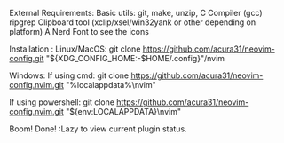 External Requirements:
Basic utils: git, make, unzip, C Compiler (gcc)
ripgrep
Clipboard tool (xclip/xsel/win32yank or other depending on platform)
A Nerd Font to see the icons 




Installation :
Linux/MacOS:
git clone https://github.com/acura31/neovim-config.git "${XDG_CONFIG_HOME:-$HOME/.config}"/nvim

Windows:
If using cmd: 
git clone https://github.com/acura31/neovim-config.nvim.git "%localappdata%\nvim"

If using powershell:
git clone https://github.com/acura31/neovim-config.nvim.git "${env:LOCALAPPDATA}\nvim"

Boom! Done!
:Lazy to view current plugin status.
